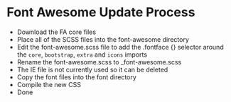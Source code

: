 Font Awesome Update Process
===========================

- Download the FA core files
- Place all of the SCSS files into the font-awesome directory
- Edit the font-awesome.scss file to add the .fontface {} selector around the `core`, `bootstrap`, `extra` and `icons` imports
- Rename the font-awesome.scss to _font-awesome.scss
- The IE file is not currently used so it can be deleted
- Copy the font files into the font directory
- Compile the new CSS
- Done
